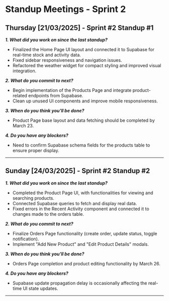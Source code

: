 # **Standup Meetings - Sprint 2**

## **Thursday [21/03/2025] - Sprint #2 Standup #1**

_**1. What did you work on since the last standup?**_
- Finalized the Home Page UI layout and connected it to Supabase for real-time stock and activity data.
- Fixed sidebar responsiveness and navigation issues.
- Refactored the weather widget for compact styling and improved visual integration.

_**2. What do you commit to next?**_
- Begin implementation of the Products Page and integrate product-related endpoints from Supabase.
- Clean up unused UI components and improve mobile responsiveness.

_**3. When do you think you'll be done?**_
- Product Page base layout and data fetching should be completed by March 23.

_**4. Do you have any blockers?**_
- Need to confirm Supabase schema fields for the products table to ensure proper display.

---

## **Sunday [24/03/2025] - Sprint #2 Standup #2**

_**1. What did you work on since the last standup?**_
- Completed the Product Page UI, with functionalities for viewing and searching products.
- Connected Supabase queries to fetch and display real data.
- Fixed errors in the Recent Activity component and connected it to changes made to the orders table.

_**2. What do you commit to next?**_
- Finalize Orders Page functionality (create order, update status, toggle notification).
- Implement "Add New Product" and "Edit Product Details" modals.

_**3. When do you think you'll be done?**_
- Orders Page completion and product editing functionality by March 26.

_**4. Do you have any blockers?**_
- Supabase update propagation delay is occasionally affecting the real-time UI state updates.

---
